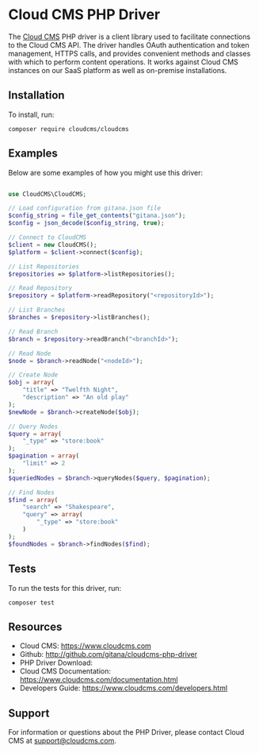 # Cloud CMS PHP Driver

The [Cloud CMS](https://www.cloudcms.com/) PHP driver is a client library used to facilitate connections to the Cloud CMS API. The driver handles OAuth authentication and token management, HTTPS calls, and provides convenient methods and classes with which to perform content operations. It works against Cloud CMS instances on our SaaS platform as well as on-premise installations.

## Installation

To install, run:

````
composer require cloudcms/cloudcms
````

## Examples

Below are some examples of how you might use this driver:

````php

use CloudCMS\CloudCMS;

// Load configuration from gitana.json file
$config_string = file_get_contents("gitana.json");
$config = json_decode($config_string, true);

// Connect to CloudCMS
$client = new CloudCMS();
$platform = $client->connect($config);

// List Repositories
$repositories => $platform->listRepositories();

// Read Repository
$repository = $platform->readRepository("<repositoryId>");

// List Branches
$branches = $repository->listBranches();

// Read Branch
$branch = $repository->readBranch("<branchId>");

// Read Node
$node = $branch->readNode("<nodeId>");

// Create Node
$obj = array(
    "title" => "Twelfth Night",
    "description" => "An old play"
);
$newNode = $branch->createNode($obj);

// Query Nodes
$query = array(
    "_type" => "store:book"
);
$pagination = array(
    "limit" => 2
);
$queriedNodes = $branch->queryNodes($query, $pagination);

// Find Nodes
$find = array(
    "search" => "Shakespeare",
    "query" => array(
        "_type" => "store:book"
    )
);
$foundNodes = $branch->findNodes($find);
````

## Tests

To run the tests for this driver, run:

````
composer test
````

## Resources

* Cloud CMS: https://www.cloudcms.com
* Github: http://github.com/gitana/cloudcms-php-driver
* PHP Driver Download: 
* Cloud CMS Documentation: https://www.cloudcms.com/documentation.html
* Developers Guide: https://www.cloudcms.com/developers.html

## Support

For information or questions about the PHP Driver, please contact Cloud CMS
at [support@cloudcms.com](mailto:support@cloudcms.com).
